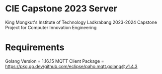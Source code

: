 # CIE Capstone 2023 Server
King Mongkut's Institute of Technology Ladkrabang 2023-2024 Capstone Project for Computer Innovation Engineering

# Requirements
Golang Version = 1.16.15
MQTT Client Package = https://pkg.go.dev/github.com/eclipse/paho.mqtt.golang@v1.4.3